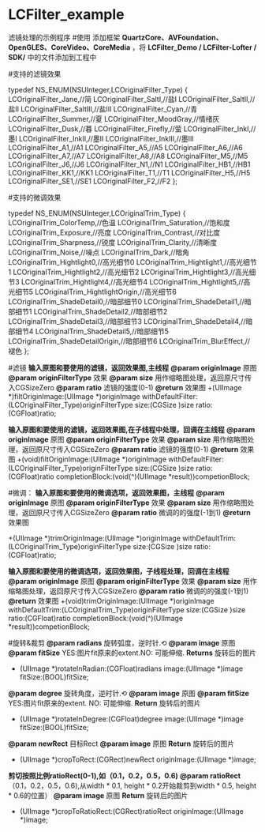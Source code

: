 # LCFilter_example
滤镜处理的示例程序
#使用
添加框架 **QuartzCore、AVFoundation、OpenGLES、CoreVideo、CoreMedia** ，将 **LCFilter_Demo / LCFilter-Lofter / SDK/** 中的文件添加到工程中


#支持的滤镜效果

typedef NS_ENUM(NSUInteger,LCOriginalFilter_Type) {
LCOriginalFilter_Jane,//简
LCOriginalFilter_SaltI,//盐I
LCOriginalFilter_SaltII,//盐II
LCOriginalFilter_SaltIII,//盐III
LCOriginalFilter_Cyan,//青
LCOriginalFilter_Summer,//夏
LCOriginalFilter_MoodGray,//情绪灰
LCOriginalFilter_Dusk,//暮
LCOriginalFilter_Firefly,//萤
LCOriginalFilter_InkI,//墨I
LCOriginalFilter_InkII,//墨II
LCOriginalFilter_InkIII,//墨III
LCOriginalFilter_A1,//A1
LCOriginalFilter_A5,//A5
LCOriginalFilter_A6,//A6
LCOriginalFilter_A7,//A7
LCOriginalFilter_A8,//A8
LCOriginalFilter_M5,//M5
LCOriginalFilter_J6,//J6
LCOriginalFilter_N1,//N1
LCOriginalFilter_HB1,//HB1
LCOriginalFilter_KK1,//KK1
LCOriginalFilter_T1,//T1
LCOriginalFilter_H5,//H5
LCOriginalFilter_SE1,//SE1
LCOriginalFilter_F2,//F2
};

#支持的微调效果

typedef NS_ENUM(NSUInteger,LCOriginalTrim_Type) {
LCOriginalTrim_ColorTemp,//色温
LCOriginalTrim_Saturation,//饱和度
LCOriginalTrim_Exposure,//亮度
LCOriginalTrim_Contrast,//对比度
LCOriginalTrim_Sharpness,//锐度
LCOriginalTrim_Clarity,//清晰度
LCOriginalTrim_Noise,//噪点
LCOriginalTrim_Dark,//暗角
LCOriginalTrim_Hightlight0,//高光细节0
LCOriginalTrim_Hightlight1,//高光细节1
LCOriginalTrim_Hightlight2,//高光细节2
LCOriginalTrim_Hightlight3,//高光细节3
LCOriginalTrim_Hightlight4,//高光细节4
LCOriginalTrim_Hightlight5,//高光细节5
LCOriginalTrim_HightlightOrigin,//高光细节6
LCOriginalTrim_ShadeDetail0,//暗部细节0
LCOriginalTrim_ShadeDetail1,//暗部细节1
LCOriginalTrim_ShadeDetail2,//暗部细节2
LCOriginalTrim_ShadeDetail3,//暗部细节3
LCOriginalTrim_ShadeDetail4,//暗部细节4
LCOriginalTrim_ShadeDetail5,//暗部细节5
LCOriginalTrim_ShadeDetailOrigin,//暗部细节6
LCOriginalTrim_BlurEffect,//褪色
};

#滤镜
**输入原图和要使用的滤镜，返回效果图,主线程**
**@param originImage**      原图
**@param originFilterType** 效果
**@param size**             用作缩略图处理，返回原尺寸传入CGSizeZero
**@param ratio**            滤镜的强度(0-1)
**@return** 效果图
+(UIImage *)filtOriginImage:(UIImage *)originImage
withDefaultFilter:(LCOriginalFilter_Type)originFilterType
size:(CGSize )size
ratio:(CGFloat)ratio;


**输入原图和要使用的滤镜，返回效果图,在子线程中处理，回调在主线程**
**@param originImage**     原图
**@param originFilterType** 效果
**@param size**            用作缩略图处理，返回原尺寸传入CGSizeZero
**@param ratio**            滤镜的强度(0-1)
**@return** 效果图
+(void)filtOriginImage:(UIImage *)originImage
withDefaultFilter:(LCOriginalFilter_Type)originFilterType
size:(CGSize )size
ratio:(CGFloat)ratio
completionBlock:(void(^)(UIImage *result))competionBlock;


#微调：
**输入原图和要使用的微调选项，返回效果图，主线程**
**@param originImage**    原图
**@param originFilterType** 效果
**@param size**         用作缩略图处理，返回原尺寸传入CGSizeZero
**@param ratio**            微调的的强度(-1到1)
**@return** 效果图

+(UIImage *)trimOriginImage:(UIImage *)originImage
withDefaultTrim:(LCOriginalTrim_Type)originFilterType
size:(CGSize )size
ratio:(CGFloat)ratio;

**输入原图和要使用的微调选项，返回效果图，子线程处理，回调在主线程**
**@param originImage**      原图
**@param originFilterType** 效果
**@param size**            用作缩略图处理，返回原尺寸传入CGSizeZero
**@param ratio**          微调的的强度(-1到1)
**@return** 效果图
+(void)trimOriginImage:(UIImage *)originImage
withDefaultTrim:(LCOriginalTrim_Type)originFilterType
size:(CGSize )size
ratio:(CGFloat)ratio
completionBlock:(void(^)(UIImage *result))competionBlock;


#旋转&裁剪
**@param radians**   旋转弧度，逆时针.⟲
**@param image**   原图
**@param fitSize**   YES:图片fit原来的extent.NO: 可能伸缩.
**Returns** 旋转后的图片
+ (UIImage *)rotateInRadian:(CGFloat)radians image:(UIImage *)image fitSize:(BOOL)fitSize;


**@param degree**   旋转角度，逆时针.⟲
**@param image**   原图
**@param fitSize**  YES:图片fit原来的extent. NO: 可能伸缩.
**Return** 旋转后的图片
+ (UIImage *)rotateInDegree:(CGFloat)degree image:(UIImage *)image fitSize:(BOOL)fitSize;

**@param newRect**   目标Rect
**@param image**   原图
**Return** 旋转后的图片
+ (UIImage *)cropToRect:(CGRect)newRect originImage:(UIImage *)image;

**剪切按照比例ratioRect(0-1),如（0.1，0.2，0.5，0.6)**
**@param ratioRect**   （0.1，0.2，0.5，0.6),从width * 0.1, height * 0.2开始裁剪到width * 0.5, height * 0.6的位置）
**@param image**   原图
**Return** 旋转后的图片
+ (UIImage *)cropToRatioRect:(CGRect)ratioRect originImage:(UIImage *)image;
